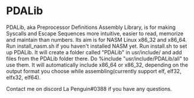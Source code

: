 # PDALib
PDALib, aka Preprocessor Definitions Assembly Library, is for making Syscalls and Escape Sequences more intuitive, easier to read, memorize and maintain than numbers. Its aim is for NASM Linux x86_32 and x86_64. Run install_nasm.sh if you haven't installed NASM yet. Run install.sh to set up PDALib. It will create a folder called "PDALib" in usr/include/ and add files from the PDALib folder there. Do %include "usr/include/PDALib/all" to use them. It will automatically include x86_64 or x86_32, depending on the output format you choose while assembling(currently support elf, elf32, elfx32, elf64).

Contact me on discord La Penguin#0388 if you have any questions.
